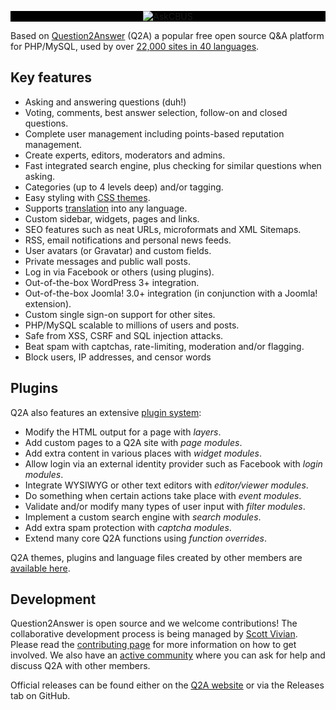 <p align="center" style="background: #000000;">
    <a href="https://www.question2answer.org/">
        <img src="https://www.askcbus.com//qa-theme/SnowFlat/images/askcbus-logo.png" alt="AskCBUS" />
    </a>
</p>

Based on [Question2Answer][Q2A] (Q2A) a popular free open source Q&A platform for PHP/MySQL, used by over [22,000 sites in 40 languages][3].


## Key features

- Asking and answering questions (duh!)
- Voting, comments, best answer selection, follow-on and closed questions.
- Complete user management including points-based reputation management.
- Create experts, editors, moderators and admins.
- Fast integrated search engine, plus checking for similar questions when asking.
- Categories (up to 4 levels deep) and/or tagging.
- Easy styling with [CSS themes][6].
- Supports [translation][7] into any language.
- Custom sidebar, widgets, pages and links.
- SEO features such as neat URLs, microformats and XML Sitemaps.
- RSS, email notifications and personal news feeds.
- User avatars (or Gravatar) and custom fields.
- Private messages and public wall posts.
- Log in via Facebook or others (using plugins).
- Out-of-the-box WordPress 3+ integration.
- Out-of-the-box Joomla! 3.0+ integration (in conjunction with a Joomla! extension).
- Custom single sign-on support for other sites.
- PHP/MySQL scalable to millions of users and posts.
- Safe from XSS, CSRF and SQL injection attacks.
- Beat spam with captchas, rate-limiting, moderation and/or flagging.
- Block users, IP addresses, and censor words


## Plugins

Q2A also features an extensive [plugin system][5]:

- Modify the HTML output for a page with *layers*.
- Add custom pages to a Q2A site with *page modules*.
- Add extra content in various places with *widget modules*.
- Allow login via an external identity provider such as Facebook with *login modules*.
- Integrate WYSIWYG or other text editors with *editor/viewer modules*.
- Do something when certain actions take place with *event modules*.
- Validate and/or modify many types of user input with *filter modules*.
- Implement a custom search engine with *search modules*.
- Add extra spam protection with *captcha modules*.
- Extend many core Q2A functions using *function overrides*.

Q2A themes, plugins and language files created by other members are [available here][8].


## Development

Question2Answer is open source and we welcome contributions! The collaborative development process is being managed by [Scott Vivian][1]. Please read the [contributing page][2] for more information on how to get involved. We also have an [active community][4] where you can ask for help and discuss Q2A with other members.

Official releases can be found either on the [Q2A website][Q2A] or via the Releases tab on GitHub.


[Q2A]: https://www.question2answer.org/
[1]: https://www.question2answer.org/qa/user/Scott
[2]: https://github.com/q2a/question2answer/blob/master/CONTRIBUTING.md
[3]: https://www.question2answer.org/sites.php
[4]: https://www.question2answer.org/qa/
[5]: https://docs.question2answer.org/plugins/
[6]: https://docs.question2answer.org/themes/
[7]: https://docs.question2answer.org/translate/
[8]: https://docs.question2answer.org/addons/
